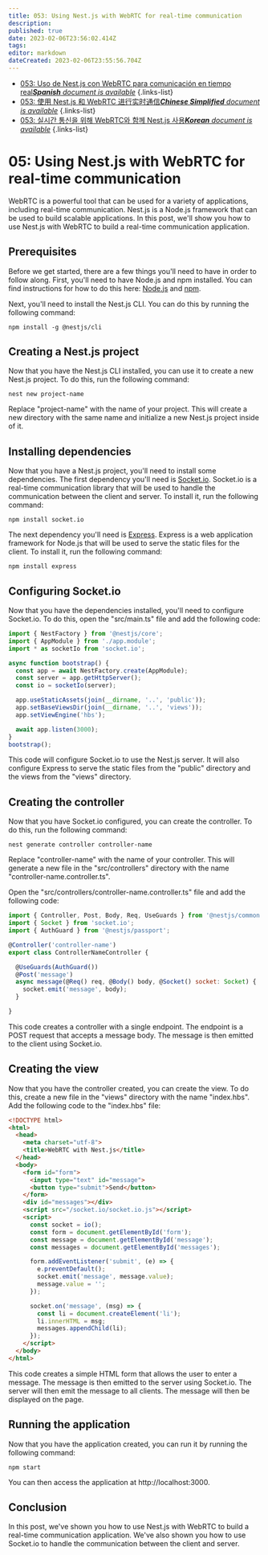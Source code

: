 ```yaml
---
title: 053: Using Nest.js with WebRTC for real-time communication
description: 
published: true
date: 2023-02-06T23:56:02.414Z
tags: 
editor: markdown
dateCreated: 2023-02-06T23:55:56.704Z
---
```


- [053: Uso de Nest.js con WebRTC para comunicación en tiempo real***Spanish** document is available*](/es/Knowledge-base/Nest-js/Learning/053-using-nest-js-with-webrtc-for-real-time-communication)
{.links-list}
- [053: 使用 Nest.js 和 WebRTC 进行实时通信***Chinese Simplified** document is available*](/zh/Knowledge-base/Nest-js/Learning/053-using-nest-js-with-webrtc-for-real-time-communication)
{.links-list}
- [053: 실시간 통신을 위해 WebRTC와 함께 Nest.js 사용***Korean** document is available*](/ko/Knowledge-base/Nest-js/Learning/053-using-nest-js-with-webrtc-for-real-time-communication)
{.links-list}


# 05: Using Nest.js with WebRTC for real-time communication

WebRTC is a powerful tool that can be used for a variety of applications, including real-time communication. Nest.js is a Node.js framework that can be used to build scalable applications. In this post, we'll show you how to use Nest.js with WebRTC to build a real-time communication application.

## Prerequisites

Before we get started, there are a few things you'll need to have in order to follow along. First, you'll need to have Node.js and npm installed. You can find instructions for how to do this here: [Node.js](https://nodejs.org/en/download/) and [npm](https://www.npmjs.com/get-npm).

Next, you'll need to install the Nest.js CLI. You can do this by running the following command:

```
npm install -g @nestjs/cli
```

## Creating a Nest.js project

Now that you have the Nest.js CLI installed, you can use it to create a new Nest.js project. To do this, run the following command:

```
nest new project-name
```

Replace "project-name" with the name of your project. This will create a new directory with the same name and initialize a new Nest.js project inside of it.

## Installing dependencies

Now that you have a Nest.js project, you'll need to install some dependencies. The first dependency you'll need is [Socket.io](https://socket.io/). Socket.io is a real-time communication library that will be used to handle the communication between the client and server. To install it, run the following command:

```
npm install socket.io
```

The next dependency you'll need is [Express](https://expressjs.com/). Express is a web application framework for Node.js that will be used to serve the static files for the client. To install it, run the following command:

```
npm install express
```

## Configuring Socket.io

Now that you have the dependencies installed, you'll need to configure Socket.io. To do this, open the "src/main.ts" file and add the following code:

```javascript
import { NestFactory } from '@nestjs/core';
import { AppModule } from './app.module';
import * as socketIo from 'socket.io';

async function bootstrap() {
  const app = await NestFactory.create(AppModule);
  const server = app.getHttpServer();
  const io = socketIo(server);

  app.useStaticAssets(join(__dirname, '..', 'public'));
  app.setBaseViewsDir(join(__dirname, '..', 'views'));
  app.setViewEngine('hbs');

  await app.listen(3000);
}
bootstrap();
```

This code will configure Socket.io to use the Nest.js server. It will also configure Express to serve the static files from the "public" directory and the views from the "views" directory.

## Creating the controller

Now that you have Socket.io configured, you can create the controller. To do this, run the following command:

```
nest generate controller controller-name
```

Replace "controller-name" with the name of your controller. This will generate a new file in the "src/controllers" directory with the name "controller-name.controller.ts".

Open the "src/controllers/controller-name.controller.ts" file and add the following code:

```javascript
import { Controller, Post, Body, Req, UseGuards } from '@nestjs/common';
import { Socket } from 'socket.io';
import { AuthGuard } from '@nestjs/passport';

@Controller('controller-name')
export class ControllerNameController {

  @UseGuards(AuthGuard())
  @Post('message')
  async message(@Req() req, @Body() body, @Socket() socket: Socket) {
    socket.emit('message', body);
  }

}
```

This code creates a controller with a single endpoint. The endpoint is a POST request that accepts a message body. The message is then emitted to the client using Socket.io.

## Creating the view

Now that you have the controller created, you can create the view. To do this, create a new file in the "views" directory with the name "index.hbs". Add the following code to the "index.hbs" file:

```html
<!DOCTYPE html>
<html>
  <head>
    <meta charset="utf-8">
    <title>WebRTC with Nest.js</title>
  </head>
  <body>
    <form id="form">
      <input type="text" id="message">
      <button type="submit">Send</button>
    </form>
    <div id="messages"></div>
    <script src="/socket.io/socket.io.js"></script>
    <script>
      const socket = io();
      const form = document.getElementById('form');
      const message = document.getElementById('message');
      const messages = document.getElementById('messages');

      form.addEventListener('submit', (e) => {
        e.preventDefault();
        socket.emit('message', message.value);
        message.value = '';
      });

      socket.on('message', (msg) => {
        const li = document.createElement('li');
        li.innerHTML = msg;
        messages.appendChild(li);
      });
    </script>
  </body>
</html>
```

This code creates a simple HTML form that allows the user to enter a message. The message is then emitted to the server using Socket.io. The server will then emit the message to all clients. The message will then be displayed on the page.

## Running the application

Now that you have the application created, you can run it by running the following command:

```
npm start
```

You can then access the application at http://localhost:3000.

## Conclusion

In this post, we've shown you how to use Nest.js with WebRTC to build a real-time communication application. We've also shown you how to use Socket.io to handle the communication between the client and server.